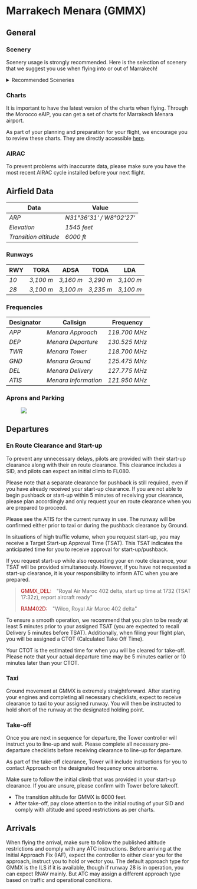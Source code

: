 
<!--
title: Marrakech Menara
description: Marrakech Menara
published: true
date: 2023-02-27T23:54:00.000Z
tags: 
editor: undefined
dateCreated: 2023-02-27T23:54:00.000Z
-->

# Marrakech Menara (GMMX)

## General

### Scenery

<p>Scenery usage is strongly recommended. Here is the selection of scenery that we suggest you use when flying into or out of Marrakech!</p>
<details>
<summary>Recommended Sceneries</summary>
<details>
<summary>Microsoft Flight Simulator</summary>
<li><a target="_blank" href="https://secure.simmarket.com/perfectsoft-studio-gmmx-marrakech-menara-msfs.phtml">Paid: PerfectSoft</a></li>
</details>
<details>
<summary>Prepar3D</summary>
<li><a target="_blank" href="https://secure.simmarket.com/perfectsoft-studio-gmmx-marrakech-menara-p3d-fsx.phtml">Paid: PrealSoft (P3D v3/v4)</a></li>
</details>
<details>
<summary>X-Plane</summary>
<li><a target="_blank" href="https://forum.thresholdx.net/files/file/108-gmmx-marrakech-menara-international-airport/">Free: asene2812</a>
</details>
</details>

### Charts

<p>It is important to have the latest version of the charts when flying. Through the Morocco eAIP, you can get a set of charts for Marrakech Menara airport.</p>

<p>As part of your planning and preparation for your flight, we encourage you to review these charts. They are directly accessible <a href="https://bit.ly/3CeFrYG"><u>here</u></a>.</p>

### AIRAC

To prevent problems with inaccurate data, please make sure you have the most recent AIRAC cycle installed before your next flight.

## Airfield Data

<table>
  <thead>
    <tr>
      <th>Data</th>
      <th>Value</th>
    </tr>
  </thead>
  <tbody>
    <tr>
      <td class="foo"><em>ARP</em></td>
      <td><em class="foo">N31°36'31' / W8°02'27'</em></td>
    </tr>
    <tr>
      <td class="foo"><em>Elevation</em></td>
      <td><em class="foo">1545 feet</em></td>
    </tr>
    <tr>
      <td class="foo"><em>Transition altitude</em></td>
      <td><em class="foo">6000 ft</em></td>
    </tr>
  </tbody>
</table>

### Runways

<table>
  <thead>
    <tr>
      <th>RWY</th>
      <th>TORA</th>
      <th>ADSA</th>
      <th>TODA</th>
      <th>LDA</th>
    </tr>
  </thead>
  <tbody>
    <tr>
      <td class="foo"><em>10</em></td>
      <td><em class="foo">3,100 m</em></td>
      <td><em class="foo">3,160 m</em></td>
      <td><em class="foo">3,290 m</em></td>
      <td><em class="foo">3,100 m</em></td>
    </tr>
    <tr>
      <td class="foo"><em>28</em></td>
      <td><em class="foo">3,100 m</em></td>
      <td><em class="foo">3,100 m</em></td>
      <td><em class="foo">3,235 m</em></td>
      <td><em class="foo">3,100 m</em></td>
    </tr>
  </tbody>
</table>

### Frequencies

<table>
  <thead>
    <tr>
      <th>Designator</th>
      <th>Callsign</th>
      <th>Frequency</th>
    </tr>
  </thead>
  <tbody>
    <tr>
      <td class="foo"><em>APP</em></td>
      <td><em class="foo">Menara Approach</em></td>
      <td><em class="foo">119.700 MHz</em></td>
    </tr>
    <tr>
      <td class="foo"><em>DEP</em></td>
      <td><em class="foo">Menara Departure</em></td>
      <td><em class="foo">130.525 MHz</em></td>
    </tr>
    <tr>
      <td class="foo"><em>TWR</em></td>
      <td><em class="foo">Menara Tower</em></td>
      <td><em class="foo">118.700 MHz</em></td>
    </tr>
    <tr>
      <td class="foo"><em>GND</em></td>
      <td><em class="foo">Menara Ground</em></td>
      <td><em class="foo">125.475 MHz</em></td>
    </tr>
    <tr>
      <td class="foo"><em>DEL</em></td>
      <td><em class="foo">Menara Delivery</em></td>
      <td><em class="foo">127.775 MHz</em></td>
    </tr>
    <tr>
      <td class="foo"><em>ATIS</em></td>
      <td><em class="foo">Menara Information</em></td>
      <td><em class="foo">121.950 MHz</em></td>
    </tr>
  </tbody>
</table>

### Aprons and Parking

<figure class="image image_resized" style="width:100%;"><img src="https://www.vatsim.ma/wp-content/uploads/2023/05/gmmx-1.png">
</figure>

## Departures

### En Route Clearance and Start-up

<p>To prevent any unnecessary delays, pilots are provided with their start-up clearance along with their en route clearance. This clearance includes a SID, and pilots can expect an initial climb to FL080.</p>

<p>Please note that a separate clearance for pushback is still required, even if you have already received your start-up clearance. If you are not able to begin pushback or start-up within 5 minutes of receiving your clearance, please plan accordingly and only request your en route clearance when you are prepared to proceed.</p>

<p>Please see the ATIS for the current runway in use. The runway will be confirmed either prior to taxi or during the pushback clearance by Ground.</p>

<p>In situations of high traffic volume, when you request start-up, you may receive a Target Start-up Approval Time (TSAT). This TSAT indicates the anticipated time for you to receive approval for start-up/pushback.</p>

<p>If you request start-up while also requesting your en route clearance, your TSAT will be provided simultaneously. However, if you have not requested a start-up clearance, it is your responsibility to inform ATC when you are prepared.</p>

<blockquote>
<div class="text">
  <p><span style="color:rgb(170,0,0);">GMMX_DEL:</span>&emsp;"Royal Air Maroc 402 delta, start up time at 1732 (TSAT 17:32z), report aircraft ready"</p>
  <p><span style="color:rgb(170,0,0);">RAM402D:</span>&emsp;"Wilco, Royal Air Maroc 402 delta"</p>
</div>
</blockquote>

<p>To ensure a smooth operation, we recommend that you plan to be ready at least 5 minutes prior to your assigned TSAT (you are expected to recall Delivery 5 minutes before TSAT). Additionally, when filing your flight plan, you will be assigned a CTOT (Calculated Take Off Time).</p>

<p>Your CTOT is the estimated time for when you will be cleared for take-off. Please note that your actual departure time may be 5 minutes earlier or 10 minutes later than your CTOT.</p>

### Taxi

<p>Ground movement at GMMX is extremely straightforward. After starting your engines and completing all necessary checklists, expect to receive clearance to taxi to your assigned runway. You will then be instructed to hold short of the runway at the designated holding point.</p>

### Take-off

<p>Once you are next in sequence for departure, the Tower controller will instruct you to line-up and wait. Please complete all necessary pre-departure checklists before receiving clearance to line-up for departure.</p>

<p>As part of the take-off clearance, Tower will include instructions for you to contact Approach on the designated frequency once airborne.</p>

<p>Make sure to follow the initial climb that was provided in your start-up clearance. If you are unsure, please confirm with Tower before takeoff.</p>

<ul>
  <li>The transition altitude for GMMX is 6000 feet.</li>
  <li>After take-off, pay close attention to the initial routing of your SID and comply with altitude and speed restrictions as per charts.</li>
</ul>

## Arrivals

<p>When flying the arrival, make sure to follow the published altitude restrictions and comply with any ATC instructions. Before arriving at the Initial Approach Fix (IAF), expect the controller to either clear you for the approach, instruct you to hold or vector you. The default approach type for GMMX is the ILS if it is available, though if runway 28 is in operation, you can expect RNAV mainly. But ATC may assign a different approach type based on traffic and operational conditions.</p>